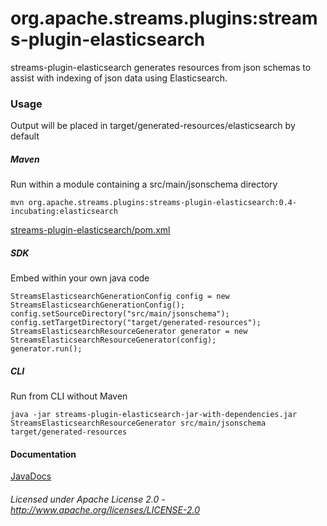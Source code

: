 org.apache.streams.plugins:streams-plugin-elasticsearch
=======================================================

streams-plugin-elasticsearch generates resources from json schemas to assist with indexing of json data using Elasticsearch.

### Usage

Output will be placed in target/generated-resources/elasticsearch by default

##### Maven

Run within a module containing a src/main/jsonschema directory

    mvn org.apache.streams.plugins:streams-plugin-elasticsearch:0.4-incubating:elasticsearch

[streams-plugin-elasticsearch/pom.xml](streams-plugin-elasticsearch/pom.xml "streams-plugin-elasticsearch/pom.xml")

##### SDK

Embed within your own java code

    StreamsElasticsearchGenerationConfig config = new StreamsElasticsearchGenerationConfig();
    config.setSourceDirectory("src/main/jsonschema");
    config.setTargetDirectory("target/generated-resources");
    StreamsElasticsearchResourceGenerator generator = new StreamsElasticsearchResourceGenerator(config);
    generator.run();
    
##### CLI
 
Run from CLI without Maven

    java -jar streams-plugin-elasticsearch-jar-with-dependencies.jar StreamsElasticsearchResourceGenerator src/main/jsonschema target/generated-resources

#### Documentation

[JavaDocs](apidocs/index.html "JavaDocs")

###### Licensed under Apache License 2.0 - http://www.apache.org/licenses/LICENSE-2.0